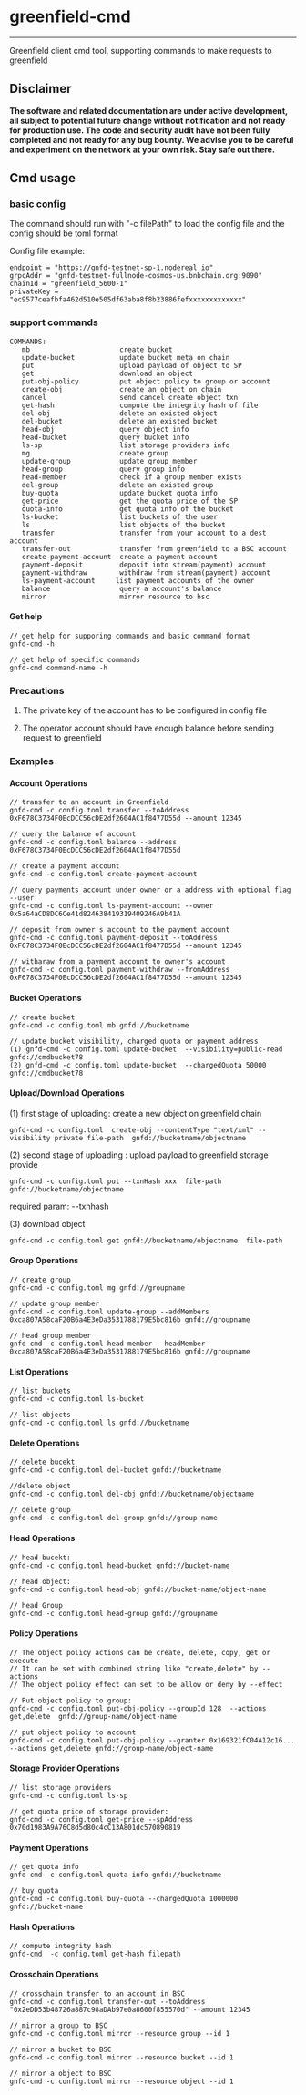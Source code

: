 # greenfield-cmd

---
Greenfield client cmd tool, supporting commands to make requests to greenfield


## Disclaimer
**The software and related documentation are under active development, all subject to potential future change without
notification and not ready for production use. The code and security audit have not been fully completed and not ready
for any bug bounty. We advise you to be careful and experiment on the network at your own risk. Stay safe out there.**

## Cmd usage

### basic config 

The command should run with "-c filePath" to load the config file and the config should be toml format

Config file example:
```
endpoint = "https://gnfd-testnet-sp-1.nodereal.io"
grpcAddr = "gnfd-testnet-fullnode-cosmos-us.bnbchain.org:9090"
chainId = "greenfield_5600-1"
privateKey = "ec9577ceafbfa462d510e505df63aba8f8b23886fefxxxxxxxxxxxxx"
```

### support commands

```
COMMANDS:
   mb                      create bucket
   update-bucket           update bucket meta on chain
   put                     upload payload of object to SP
   get                     download an object
   put-obj-policy          put object policy to group or account
   create-obj              create an object on chain
   cancel                  send cancel create object txn
   get-hash                compute the integrity hash of file
   del-obj                 delete an existed object
   del-bucket              delete an existed bucket
   head-obj                query object info
   head-bucket             query bucket info
   ls-sp                   list storage providers info
   mg                      create group
   update-group            update group member
   head-group              query group info
   head-member             check if a group member exists
   del-group               delete an existed group
   buy-quota               update bucket quota info
   get-price               get the quota price of the SP
   quota-info              get quota info of the bucket
   ls-bucket               list buckets of the user
   ls                      list objects of the bucket
   transfer                transfer from your account to a dest account
   transfer-out            transfer from greenfield to a BSC account
   create-payment-account  create a payment account
   payment-deposit         deposit into stream(payment) account
   payment-withdraw        withdraw from stream(payment) account
   ls-payment-account     list payment accounts of the owner
   balance                 query a account's balance
   mirror                  mirror resource to bsc
```

#### Get help

```
// get help for supporing commands and basic command format
gnfd-cmd -h

// get help of specific commands
gnfd-cmd command-name -h 
```

### Precautions

1. The private key of the account has to be configured in config file

2. The operator account should have enough balance before sending request to greenfield

### Examples

#### Account Operations
```
// transfer to an account in Greenfield
gnfd-cmd -c config.toml transfer --toAddress 0xF678C3734F0EcDCC56cDE2df2604AC1f8477D55d --amount 12345

// query the balance of account
gnfd-cmd -c config.toml balance --address 0xF678C3734F0EcDCC56cDE2df2604AC1f8477D55d

// create a payment account
gnfd-cmd -c config.toml create-payment-account

// query payments account under owner or a address with optional flag --user 
gnfd-cmd -c config.toml ls-payment-account --owner 0x5a64aCD8DC6Ce41d824638419319409246A9b41A

// deposit from owner's account to the payment account 
gnfd-cmd -c config.toml payment-deposit --toAddress 0xF678C3734F0EcDCC56cDE2df2604AC1f8477D55d --amount 12345

// witharaw from a payment account to owner's account
gnfd-cmd -c config.toml payment-withdraw --fromAddress 0xF678C3734F0EcDCC56cDE2df2604AC1f8477D55d --amount 12345
```

#### Bucket Operations

```
// create bucket
gnfd-cmd -c config.toml mb gnfd://bucketname

// update bucket visibility, charged quota or payment address
(1) gnfd-cmd -c config.toml update-bucket  --visibility=public-read  gnfd://cmdbucket78
(2) gnfd-cmd -c config.toml update-bucket  --chargedQuota 50000 gnfd://cmdbucket78
```
#### Upload/Download Operations

(1) first stage of uploading: create a new object on greenfield chain
```
gnfd-cmd -c config.toml  create-obj --contentType "text/xml" --visibility private file-path  gnfd://bucketname/objectname
```
(2) second stage of uploading : upload payload to greenfield storage provide

```
gnfd-cmd -c config.toml put --txnHash xxx  file-path  gnfd://bucketname/objectname
```
required param:  --txnhash

(3) download object

```
gnfd-cmd -c config.toml get gnfd://bucketname/objectname  file-path 
```
#### Group Operations

```
// create group
gnfd-cmd -c config.toml mg gnfd://groupname

// update group member
gnfd-cmd -c config.toml update-group --addMembers 0xca807A58caF20B6a4E3eDa3531788179E5bc816b gnfd://groupname

// head group member
gnfd-cmd -c config.toml head-member --headMember 0xca807A58caF20B6a4E3eDa3531788179E5bc816b gnfd://groupname
```
#### List Operations

```
// list buckets
gnfd-cmd -c config.toml ls-bucket 

// list objects
gnfd-cmd -c config.toml ls gnfd://bucketname

```
#### Delete Operations

```
// delete bucekt
gnfd-cmd -c config.toml del-bucket gnfd://bucketname

//delete object
gnfd-cmd -c config.toml del-obj gnfd://bucketname/objectname

// delete group
gnfd-cmd -c config.toml del-group gnfd://group-name
```
#### Head Operations

```
// head bucekt:
gnfd-cmd -c config.toml head-bucket gnfd://bucket-name

// head object:
gnfd-cmd -c config.toml head-obj gnfd://bucket-name/object-name

// head Group
gnfd-cmd -c config.toml head-group gnfd://groupname
```

#### Policy Operations
```
// The object policy actions can be create, delete, copy, get or execute
// It can be set with combined string like "create,delete" by --actions
// The object policy effect can set to be allow or deny by --effect

// Put object policy to group:
gnfd-cmd -c config.toml put-obj-policy --groupId 128  --actions get,delete  gnfd://group-name/object-name

// put object policy to account 
gnfd-cmd -c config.toml put-obj-policy --granter 0x169321fC04A12c16...  --actions get,delete gnfd://group-name/object-name

```

#### Storage Provider Operations

```
// list storage providers
gnfd-cmd -c config.toml ls-sp

// get quota price of storage provider:
gnfd-cmd -c config.toml get-price --spAddress 0x70d1983A9A76C8d5d80c4cC13A801dc570890819
```
#### Payment Operations

```
// get quota info
gnfd-cmd -c config.toml quota-info gnfd://bucketname

// buy quota
gnfd-cmd -c config.toml buy-quota --chargedQuota 1000000 gnfd://bucket-name
```
#### Hash Operations

```
// compute integrity hash
gnfd-cmd  -c config.toml get-hash filepath

```

#### Crosschain Operations
```
// crosschain transfer to an account in BSC
gnfd-cmd -c config.toml transfer-out --toAddress "0x2eDD53b48726a887c98aDAb97e0a8600f855570d" --amount 12345

// mirror a group to BSC
gnfd-cmd -c config.toml mirror --resource group --id 1

// mirror a bucket to BSC
gnfd-cmd -c config.toml mirror --resource bucket --id 1

// mirror a object to BSC
gnfd-cmd -c config.toml mirror --resource object --id 1
```
